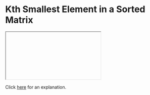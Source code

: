 # Kth Smallest Element in a Sorted Matrix 

<iframe></iframe>

Click [here](Explanation.md) for an explanation.

